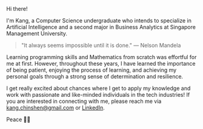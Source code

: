 Hi there!

I'm Kang, a Computer Science undergraduate who intends to specialize in Artificial Intelligence and a second major in Business Analytics at Singapore Management University. 

> "It always seems impossible until it is done." ― Nelson Mandela

Learning programming skills and Mathematics from scratch was effortful for me at first. However, throughout these years, I have learned the importance of being patient, enjoying the process of learning, and achieving my personal goals through a strong sense of determination and resilience.

I get really excited about chances where I get to apply my knowledge and work with passionate and like-minded individuals in the tech industries! If you are interested in connecting with me, please reach me via kang.chinshen@gmail.com or [LinkedIn](https://www.linkedin.com/in/chinshenkang/). 

Peace ✌🏻
